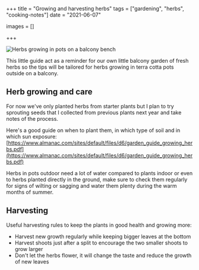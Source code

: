+++
title = "Growing and harvesting herbs"
tags = ["gardening", "herbs", "cooking-notes"]
date = "2021-06-07"

images = []

+++

![Herbs growing in pots on a balcony bench](/img/recipes/herbs.jpg)

This little guide act as a reminder for our own little balcony garden of fresh herbs so the tips will be tailored for herbs growing in terra cotta pots outside on a balcony.

## Herb growing and care

For now we've only planted herbs from starter plants but I plan to try sprouting seeds that I collected from previous plants next year and take notes of the process.

Here's a good guide on when to plant them, in which type of soil and in which sun exposure: [https://www.almanac.com/sites/default/files/d6/garden_guide_growing_herbs.pdf](https://www.almanac.com/sites/default/files/d6/garden_guide_growing_herbs.pdf)

Herbs in pots outdoor need a lot of water compared to plants indoor or even to herbs planted directly in the ground, make sure to check them regularly for signs of wilting or sagging and water them plenty during the warm months of summer.

## Harvesting

Useful harvesting rules to keep the plants in good health and growing more:

- Harvest new growth regularly while keeping bigger leaves at the bottom
- Harvest shoots just after a split to encourage the two smaller shoots to grow larger
- Don't let the herbs flower, it will change the taste and reduce the growth of new leaves
